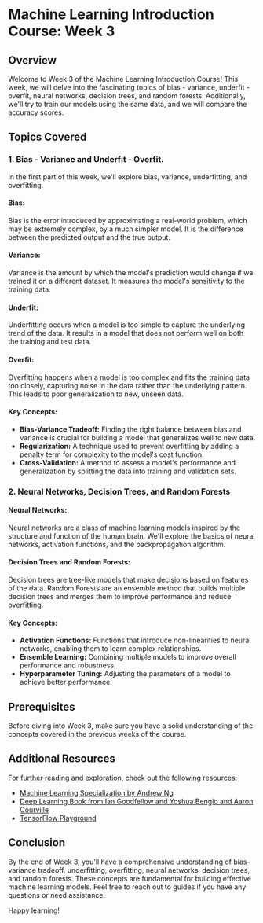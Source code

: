 # Machine Learning Introduction Course: Week 3

## Overview

Welcome to Week 3 of the Machine Learning Introduction Course! This week, we will delve into the fascinating topics of bias - variance, underfit - overfit, neural networks, decision trees, and random forests. Additionally, we'll try to train our models using the same data, and we will compare the accuracy scores.

## Topics Covered

### 1. Bias - Variance and Underfit - Overfit.

In the first part of this week, we'll explore bias, variance, underfitting, and overfitting.

#### Bias:
Bias is the error introduced by approximating a real-world problem, which may be extremely complex, by a much simpler model. It is the difference between the predicted output and the true output.

#### Variance:
Variance is the amount by which the model's prediction would change if we trained it on a different dataset. It measures the model's sensitivity to the training data.

#### Underfit:
Underfitting occurs when a model is too simple to capture the underlying trend of the data. It results in a model that does not perform well on both the training and test data.

#### Overfit:
Overfitting happens when a model is too complex and fits the training data too closely, capturing noise in the data rather than the underlying pattern. This leads to poor generalization to new, unseen data.

#### Key Concepts:
- **Bias-Variance Tradeoff:** Finding the right balance between bias and variance is crucial for building a model that generalizes well to new data.
- **Regularization:** A technique used to prevent overfitting by adding a penalty term for complexity to the model's cost function.
- **Cross-Validation:** A method to assess a model's performance and generalization by splitting the data into training and validation sets.

### 2. Neural Networks, Decision Trees, and Random Forests

#### Neural Networks:
Neural networks are a class of machine learning models inspired by the structure and function of the human brain. We'll explore the basics of neural networks, activation functions, and the backpropagation algorithm.

#### Decision Trees and Random Forests:
Decision trees are tree-like models that make decisions based on features of the data. Random Forests are an ensemble method that builds multiple decision trees and merges them to improve performance and reduce overfitting.

#### Key Concepts:
- **Activation Functions:** Functions that introduce non-linearities to neural networks, enabling them to learn complex relationships.
- **Ensemble Learning:** Combining multiple models to improve overall performance and robustness.
- **Hyperparameter Tuning:** Adjusting the parameters of a model to achieve better performance.

## Prerequisites

Before diving into Week 3, make sure you have a solid understanding of the concepts covered in the previous weeks of the course.

## Additional Resources
For further reading and exploration, check out the following resources:
* [Machine Learning Specialization by Andrew Ng](https://www.coursera.org/specializations/machine-learning-introduction)
* [Deep Learning Book from Ian Goodfellow and Yoshua Bengio and Aaron Courville](https://www.deeplearningbook.org/)
* [TensorFlow Playground](https://playground.tensorflow.org/)
  
## Conclusion

By the end of Week 3, you'll have a comprehensive understanding of bias-variance tradeoff, underfitting, overfitting, neural networks, decision trees, and random forests. These concepts are fundamental for building effective machine learning models. Feel free to reach out to guides if you have any questions or need assistance.

Happy learning!
